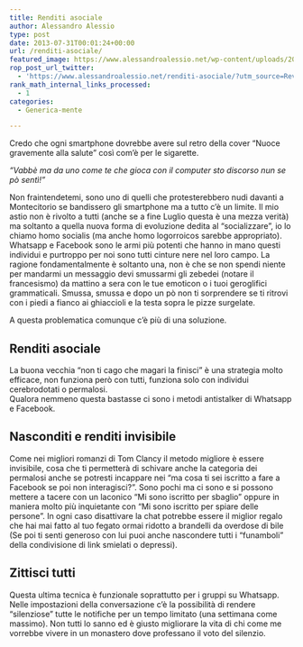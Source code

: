 ```yaml
---
title: Renditi asociale
author: Alessandro Alessio
type: post
date: 2013-07-31T00:01:24+00:00
url: /renditi-asociale/
featured_image: https://www.alessandroalessio.net/wp-content/uploads/2013/07/smartphone-nuoce-gravemente-260x67.png
rop_post_url_twitter:
  - 'https://www.alessandroalessio.net/renditi-asociale/?utm_source=ReviveOldPost&utm_medium=social&utm_campaign=ReviveOldPost'
rank_math_internal_links_processed:
  - 1
categories:
  - Generica-mente

---
```

Credo che ogni smartphone dovrebbe avere sul retro della cover &#8220;Nuoce gravemente alla salute&#8221; così com&#8217;è per le sigarette.

_&#8220;Vabbè ma da uno come te che gioca con il computer sto discorso nun se pò sentì!&#8221;_

Non fraintendetemi, sono uno di quelli che protesterebbero nudi davanti a Montecitorio se bandissero gli smartphone ma a tutto c&#8217;è un limite. Il mio astio non è rivolto a tutti (anche se a fine Luglio questa è una mezza verità) ma soltanto a quella nuova forma di evoluzione dedita al &#8220;socializzare&#8221;, io lo chiamo homo socialis (ma anche homo logorroicos sarebbe appropriato). Whatsapp e Facebook sono le armi più potenti che hanno in mano questi individui e purtroppo per noi sono tutti cinture nere nel loro campo. La ragione fondamentalmente è soltanto una, non è che se non spendi niente per mandarmi un messaggio devi smussarmi gli zebedei (notare il francesismo) da mattino a sera con le tue emoticon o i tuoi geroglifici grammaticali. Smussa, smussa e dopo un pò non ti sorprendere se ti ritrovi con i piedi a fianco ai ghiaccioli e la testa sopra le pizze surgelate.

A questa problematica comunque c&#8217;è più di una soluzione.

## Renditi asociale

La buona vecchia &#8220;non ti cago che magari la finisci&#8221; è una strategia molto efficace, non funziona però con tutti, funziona solo con individui cerebrodotati o permalosi.  
Qualora nemmeno questa bastasse ci sono i metodi antistalker di Whatsapp e Facebook.

## Nasconditi e renditi invisibile

Come nei migliori romanzi di Tom Clancy il metodo migliore è essere invisibile, cosa che ti permetterà di schivare anche la categoria dei permalosi anche se potresti incappare nei &#8220;ma cosa ti sei iscritto a fare a Facebook se poi non interagisci?&#8221;. Sono pochi ma ci sono e si possono mettere a tacere con un laconico &#8220;Mi sono iscritto per sbaglio&#8221; oppure in maniera molto più inquietante con &#8220;Mi sono iscritto per spiare delle persone&#8221;. In ogni caso disattivare la chat potrebbe essere il miglior regalo che hai mai fatto al tuo fegato ormai ridotto a brandelli da overdose di bile (Se poi ti senti generoso con lui puoi anche nascondere tutti i &#8220;funamboli&#8221; della condivisione di link smielati o depressi).

## Zittisci tutti

Questa ultima tecnica è funzionale soprattutto per i gruppi su Whatsapp. Nelle impostazioni della conversazione c&#8217;è la possibilità di rendere &#8220;silenziose&#8221; tutte le notifiche per un tempo limitato (una settimana come massimo). Non tutti lo sanno ed è giusto migliorare la vita di chi come me vorrebbe vivere in un monastero dove professano il voto del silenzio.
